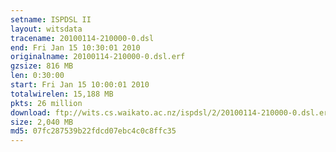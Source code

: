 ```yaml
---
setname: ISPDSL II
layout: witsdata
tracename: 20100114-210000-0.dsl
end: Fri Jan 15 10:30:01 2010
originalname: 20100114-210000-0.dsl.erf
gzsize: 816 MB
len: 0:30:00
start: Fri Jan 15 10:00:01 2010
totalwirelen: 15,188 MB
pkts: 26 million
download: ftp://wits.cs.waikato.ac.nz/ispdsl/2/20100114-210000-0.dsl.erf.gz
size: 2,040 MB
md5: 07fc287539b22fdcd07ebc4c0c8ffc35
---
```

